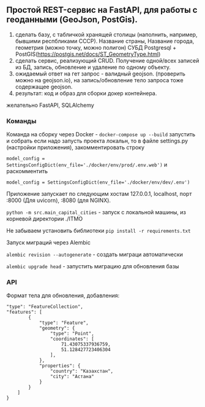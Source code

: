 ## Простой REST-сервис на FastAPI, для работы с геоданными (GeoJson, PostGis).

1. сделать базу, с табличкой хранящей столицы (наполнить, например, бывшими респбликами СССР). 
Название страны, Название города, геометрия (можно точку, можно полигон) 
СУБД Postgresql + PostGIS(https://postgis.net/docs/ST_GeometryType.html)
2. сделать сервис, реализующий CRUD. Получение одной/всех записей из БД, запись, обновление и удаление по одному объекту.
3. ожидаемый ответ на гет запрос - валидный geojson. (проверить можно на geojson.io),
на запись/обновление тело запроса тоже содержащее geojson.
4. результат: код и образ для сборки докер контейнера.

желательно FastAPI, SQLAlchemy 

### Команды

Команда на сборку через Docker - `docker-compose up --build` запустить и собрать
если надо запусть проекта локальн, то в файле settings.py (настройки приложения), закомментировать строку

`model_config = SettingsConfigDict(env_file='./docker/env/prod/.env.web')` и раскомментить 

`model_config = SettingsConfigDict(env_file='./docker/env/dev/.env')`

Приложение запускает по следующим хостам 127.0.0.1, localhost, порт :8000 (Для uvicorn), :8080 (для NGINX).

`python -m src.main_capital_cities` - запуск с локальной машины, из корневой директории ./ITMO

Не забываем установить библиотеки
`pip install -r requirements.txt`

Запуск миграций через Alembic

`alembic revision --autogenerate` - создать миграци автоматически

`alembic upgrade head` - запустить миграцию для обновления базы

### API

Формат тела для обновления, добавления:

```{
"type": "FeatureCollection",
"features": [
        {
            "type": "Feature",
            "geometry": {
                "type": "Point",
                "coordinates": [
                    71.43075337936759,
                    51.128427723406304
                ],
            },
            "properties": {
                "country": "Казахстан",
                "city": "Астана"
            }
        }
    ]
}
```

